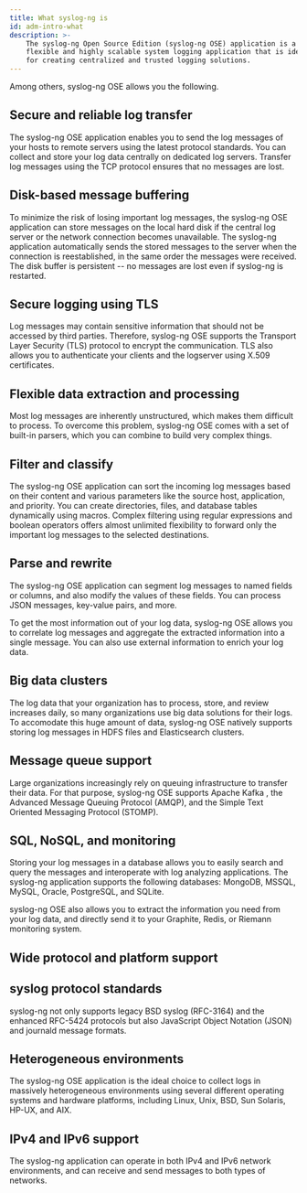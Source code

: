 ```yaml
---
title: What syslog-ng is
id: adm-intro-what
description: >-
    The syslog-ng Open Source Edition (syslog-ng OSE) application is a
    flexible and highly scalable system logging application that is ideal
    for creating centralized and trusted logging solutions.
---
```


Among others, syslog-ng OSE allows you the following.

## Secure and reliable log transfer

The syslog-ng OSE application enables you to send the log messages of
your hosts to remote servers using the latest protocol standards. You
can collect and store your log data centrally on dedicated log servers.
Transfer log messages using the TCP protocol ensures that no messages
are lost.

## Disk-based message buffering

To minimize the risk of losing important log messages, the syslog-ng OSE
application can store messages on the local hard disk if the central log
server or the network connection becomes unavailable. The syslog-ng
application automatically sends the stored messages to the server when
the connection is reestablished, in the same order the messages were
received. The disk buffer is persistent -- no messages are lost even if
syslog-ng is restarted.

## Secure logging using TLS

Log messages may contain sensitive information that should not be
accessed by third parties. Therefore, syslog-ng OSE supports the
Transport Layer Security (TLS) protocol to encrypt the communication.
TLS also allows you to authenticate your clients and the logserver using
X.509 certificates.

## Flexible data extraction and processing

Most log messages are inherently unstructured, which makes them
difficult to process. To overcome this problem, syslog-ng OSE comes with
a set of built-in parsers, which you can combine to build very complex
things.

## Filter and classify

The syslog-ng OSE application can sort the incoming log messages based
on their content and various parameters like the source host,
application, and priority. You can create directories, files, and
database tables dynamically using macros. Complex filtering using
regular expressions and boolean operators offers almost unlimited
flexibility to forward only the important log messages to the selected
destinations.

## Parse and rewrite

The syslog-ng OSE application can segment log messages to named fields
or columns, and also modify the values of these fields. You can process
JSON messages, key-value pairs, and more.

To get the most information out of your log data, syslog-ng OSE allows
you to correlate log messages and aggregate the extracted information
into a single message. You can also use external information to enrich
your log data.

## Big data clusters

The log data that your organization has to process, store, and review
increases daily, so many organizations use big data solutions for their
logs. To accomodate this huge amount of data, syslog-ng OSE natively
supports storing log messages in HDFS files and Elasticsearch clusters.

## Message queue support

Large organizations increasingly rely on queuing infrastructure to
transfer their data. For that purpose, syslog-ng OSE supports Apache
Kafka , the Advanced Message Queuing Protocol (AMQP), and the Simple
Text Oriented Messaging Protocol (STOMP).

## SQL, NoSQL, and monitoring

Storing your log messages in a database allows you to easily search and
query the messages and interoperate with log analyzing applications. The
syslog-ng application supports the following databases: MongoDB, MSSQL,
MySQL, Oracle, PostgreSQL, and SQLite.

syslog-ng OSE also allows you to extract the information you need from
your log data, and directly send it to your Graphite, Redis, or Riemann
monitoring system.

## Wide protocol and platform support

## syslog protocol standards

syslog-ng not only supports legacy BSD syslog (RFC-3164) and the enhanced
RFC-5424 protocols but also JavaScript Object Notation (JSON) and
journald message formats.

## Heterogeneous environments

The syslog-ng OSE application is the ideal choice to collect logs in
massively heterogeneous environments using several different operating
systems and hardware platforms, including Linux, Unix, BSD, Sun Solaris,
HP-UX, and AIX.

## IPv4 and IPv6 support

The syslog-ng application can operate in both IPv4 and IPv6 network
environments, and can receive and send messages to both types of
networks.
